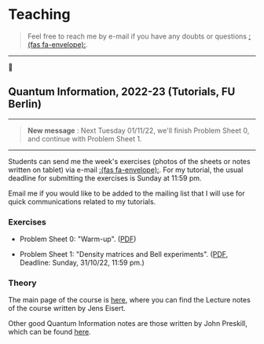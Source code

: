 # Teaching


>  Feel free to reach me by e-mail if you have any doubts or questions [:(fas fa-envelope):](mailto:antoniomele.p@gmail.com).

---




## Quantum Information, 2022-23 (Tutorials, FU Berlin)

---

>  **New message** : Next Tuesday 01/11/22, we'll finish Problem Sheet 0, and continue with Problem Sheet 1. 

---
Students can send me the week's exercises (photos of the sheets or notes written on tablet) via e-mail [:(fas fa-envelope):](mailto:antoniomele.p@gmail.com). For my tutorial, the usual deadline for submitting the exercises is Sunday at 11:59 pm.
 
Email me if you would like to be added to the mailing list that I will use for quick communications related to my tutorials.




### Exercises 

- Problem Sheet 0: "Warm-up". ([PDF](/documents/problem00.pdf))

- Problem Sheet 1: "Density matrices and Bell experiments". ([PDF](/documents/problem01.pdf), Deadline: Sunday, 31/10/22, 11:59 pm.)

### Theory

The main page of the course is [here](https://www.physik.fu-berlin.de/en/einrichtungen/ag/ag-eisert/teaching/ws22-23/index.html), where you can find the Lecture notes of the course written by Jens Eisert.
 
Other good Quantum Information notes are those written by John Preskill, which can be found [here](http://theory.caltech.edu/~preskill/ph219/index.html#lecture).



